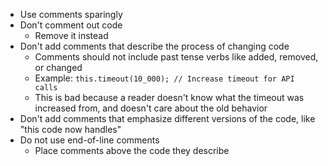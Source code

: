 - Use comments sparingly
- Don't comment out code
  - Remove it instead
- Don't add comments that describe the process of changing code
  - Comments should not include past tense verbs like added, removed, or changed
  - Example: `this.timeout(10_000); // Increase timeout for API calls`
  - This is bad because a reader doesn't know what the timeout was increased from, and doesn't care about the old behavior
- Don't add comments that emphasize different versions of the code, like "this code now handles"
- Do not use end-of-line comments
  - Place comments above the code they describe
